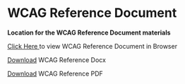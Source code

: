 # WCAG Reference Document
<b>Location for the WCAG Reference Document materials</b>

<a href="https://regisacosta.github.io/WCAG-RD/WCAGRD.html"> Click Here </a> to view WCAG Reference Document in Browser

<a href= "https://regisacosta.github.io/WCAG-RD/WCAGRD-docx.docx"> Download</a> WCAG Reference Docx

<a href= "https://regisacosta.github.io/WCAG-RD/WCAGRD-pdf.pdf"> Download</a> WCAG Reference PDF

